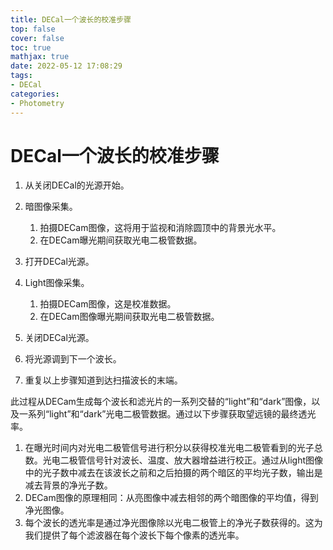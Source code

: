 ```yaml
---
title: DECal一个波长的校准步骤
top: false
cover: false
toc: true
mathjax: true
date: 2022-05-12 17:08:29
tags:
- DECal
categories:
- Photometry
---
```


# DECal一个波长的校准步骤

1. 从关闭DECal的光源开始。

2. 暗图像采集。

   1. 拍摄DECam图像，这将用于监视和消除圆顶中的背景光水平。
   2. 在DECam曝光期间获取光电二极管数据。

3. 打开DECal光源。

   <!--more-->

4. Light图像采集。

   1. 拍摄DECam图像，这是校准数据。
   2. 在DECam图像曝光期间获取光电二极管数据。

5. 关闭DECal光源。

6. 将光源调到下一个波长。

7. 重复以上步骤知道到达扫描波长的末端。

此过程从DECam生成每个波长和滤光片的一系列交替的“light”和“dark”图像，以及一系列“light”和“dark”光电二极管数据。通过以下步骤获取望远镜的最终透光率。

1. 在曝光时间内对光电二极管信号进行积分以获得校准光电二极管看到的光子总数。光电二极管信号针对波长、温度、放大器增益进行校正。通过从light图像中的光子数中减去在该波长之前和之后拍摄的两个暗区的平均光子数，输出是减去背景的净光子数。
2. DECam图像的原理相同：从亮图像中减去相邻的两个暗图像的平均值，得到净光图像。
3. 每个波长的透光率是通过净光图像除以光电二极管上的净光子数获得的。这为我们提供了每个滤波器在每个波长下每个像素的透光率。
